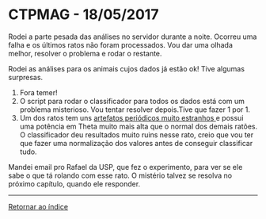 # CTPMAG - 18/05/2017

Rodei a parte pesada das análises no servidor durante a noite. Ocorreu uma falha e os últimos ratos não foram processados. Vou dar uma olhada melhor, resolver o problema e rodar o restante.

Rodei as análises para os animais cujos dados já estão ok! Tive algumas surpresas.

1. Fora temer!
2. O script para rodar o classificador para todos os dados está com um problema misterioso. Vou tentar resolver depois.Tive que fazer 1 por 1.
3. Um dos ratos tem uns [ artefatos periódicos muito estranhos ](imagens/artefatos2.png "oi") e possui uma potência em Theta muito mais alta que o normal dos demais ratões. O classificador deu resultados muito ruins nesse rato, creio que vou ter que fazer uma normalização dos valores antes de conseguir classificar tudo.

Mandei email pro Rafael da USP, que fez o experimento, para ver se ele sabe o que tá rolando com esse rato. O mistério talvez se resolva no próximo capítulo, quando ele responder.

****

[Retornar ao índice](https://github.com/vittorfp/Open-Lab-Book/blob/master/README.md "Oi")